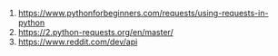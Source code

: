 1. https://www.pythonforbeginners.com/requests/using-requests-in-python
2. https://2.python-requests.org/en/master/
3. https://www.reddit.com/dev/api
